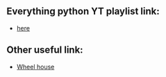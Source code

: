 ## Everything python YT playlist link:

* [here](https://www.youtube.com/playlist?list=PL8RVVGG_QGU508r74Tt579U_gsn8zG-28)

## Other useful link:
   
* [Wheel house](https://www.silx.org/pub/wheelhouse/)
